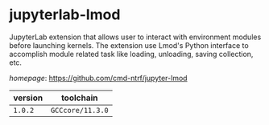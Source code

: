 # jupyterlab-lmod

JupyterLab extension that allows user to interact with environment modules before launching kernels. The extension use Lmod's Python interface to accomplish module related task like loading, unloading, saving collection, etc.

*homepage*: <https://github.com/cmd-ntrf/jupyter-lmod>

version | toolchain
--------|----------
``1.0.2`` | ``GCCcore/11.3.0``

